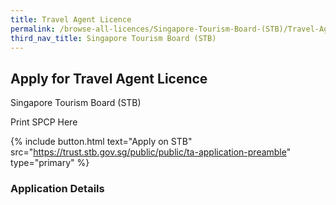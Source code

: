 ```yaml
---
title: Travel Agent Licence
permalink: /browse-all-licences/Singapore-Tourism-Board-(STB)/Travel-Agent-Licence
third_nav_title: Singapore Tourism Board (STB)
---
```


## Apply for Travel Agent Licence

Singapore Tourism Board (STB)

Print SPCP Here


{% include button.html text="Apply on STB" src="https://trust.stb.gov.sg/public/public/ta-application-preamble" type="primary" %}

### Application Details

